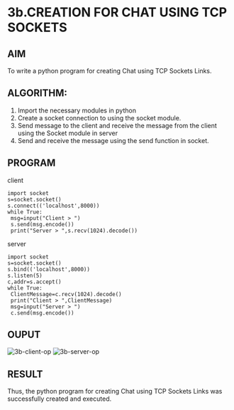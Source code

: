 # 3b.CREATION FOR CHAT USING TCP SOCKETS
## AIM
To write a python program for creating Chat using TCP Sockets Links.
## ALGORITHM:
1. Import the necessary modules in python
2. Create a socket connection to using the socket module.
3. Send message to the client and receive the message from the client using the Socket module in
 server
4. Send and receive the message using the send function in socket.
## PROGRAM
client
```
import socket
s=socket.socket()
s.connect(('localhost',8000))
while True:
 msg=input("Client > ")
 s.send(msg.encode())
 print("Server > ",s.recv(1024).decode())
```
server
```
import socket
s=socket.socket()
s.bind(('localhost',8000))
s.listen(5)
c,addr=s.accept()
while True:
 ClientMessage=c.recv(1024).decode()
 print("Client > ",ClientMessage)
 msg=input("Server > ")
 c.send(msg.encode())
```
## OUPUT
![3b-client-op](https://github.com/user-attachments/assets/69c5910b-90b1-484c-8bca-9abbe85a21d1)
![3b-server-op](https://github.com/user-attachments/assets/2d86cb0f-27cd-4881-b30c-cfdf72f9812b)

## RESULT
Thus, the python program for creating Chat using TCP Sockets Links was successfully 
created and executed.
